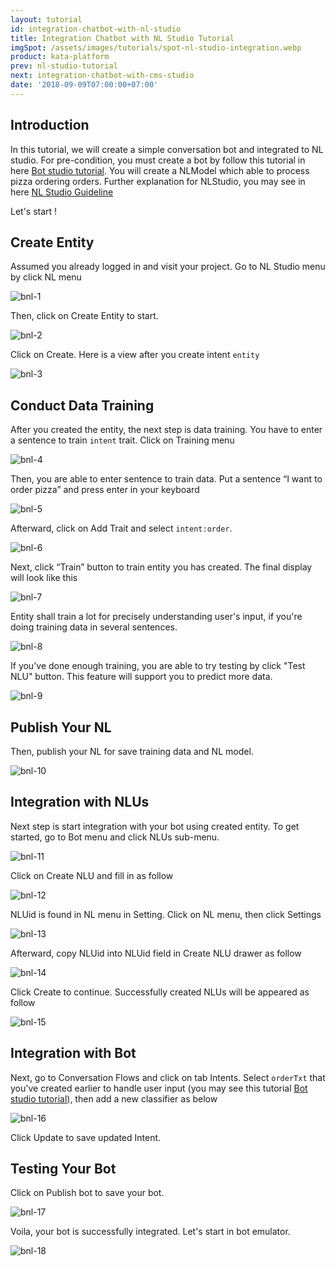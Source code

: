 ```yaml
---
layout: tutorial
id: integration-chatbot-with-nl-studio
title: Integration Chatbot with NL Studio Tutorial
imgSpot: /assets/images/tutorials/spot-nl-studio-integration.webp
product: kata-platform
prev: nl-studio-tutorial
next: integration-chatbot-with-cms-studio
date: '2018-09-09T07:00:00+07:00'
---
```


## Introduction

In this tutorial, we will create a simple conversation bot and integrated to NL studio. For pre-condition, you must create a bot by follow this tutorial in here [Bot studio tutorial](/tutorials/bot-studio). You will create a NLModel which able to process pizza ordering orders. Further explanation for NLStudio, you may see in here [NL Studio Guideline](/tutorials/nl-studio)

Let's start !

## Create Entity

Assumed you already logged in and visit your project. Go to NL Studio menu by click NL menu

![bnl-1](/assets/images/tutorials/bot-nl/bnl-1.webp)

Then, click on Create Entity to start.

![bnl-2](/assets/images/tutorials/bot-nl/bnl-2.webp)

Click on Create. Here is a view after you create intent `entity`

![bnl-3](/assets/images/tutorials/bot-nl/bnl-3.webp)

## Conduct Data Training

After you created the entity, the next step is data training. You have to enter a sentence to train `intent` trait. Click on Training menu

![bnl-4](/assets/images/tutorials/bot-nl/bnl-4.webp)

Then, you are able to enter sentence to train data. Put a sentence “I want to order pizza” and press enter in your keyboard

![bnl-5](/assets/images/tutorials/bot-nl/bnl-5.webp)

Afterward, click on Add Trait and select `intent:order`.

![bnl-6](/assets/images/tutorials/bot-nl/bnl-6.webp)

Next, click “Train” button to train entity you has created. The final display will look like this

![bnl-7](/assets/images/tutorials/bot-nl/bnl-7.webp)

Entity shall train a lot for precisely understanding user's input, if you're doing training data in several sentences.

![bnl-8](/assets/images/tutorials/bot-nl/bnl-8.webp)

If you've done enough training, you are able to try testing by click "Test NLU" button. This feature will support you to predict more data.

![bnl-9](/assets/images/tutorials/bot-nl/bnl-9.webp)

## Publish Your NL

Then, publish your NL for save training data and NL model.

![bnl-10](/assets/images/tutorials/bot-nl/bnl-10.webp)

## Integration with NLUs

Next step is start integration with your bot using created entity. To get started, go to Bot menu and click NLUs sub-menu.

![bnl-11](/assets/images/tutorials/bot-nl/bnl-11.webp)

Click on Create NLU and fill in as follow

![bnl-12](/assets/images/tutorials/bot-nl/bnl-12.webp)

NLUid is found in NL menu in Setting. Click on NL menu, then click Settings

![bnl-13](/assets/images/tutorials/bot-nl/bnl-13.webp)

Afterward, copy NLUid into NLUid field in Create NLU drawer as follow

![bnl-14](/assets/images/tutorials/bot-nl/bnl-14.webp)

Click Create to continue. Successfully created NLUs will be appeared as follow

![bnl-15](/assets/images/tutorials/bot-nl/bnl-15.webp)

## Integration with Bot

Next, go to Conversation Flows and click on tab Intents. Select `orderTxt` that you've created earlier to handle user input (you may see this tutorial [Bot studio tutorial](/tutorials/bot-studio/)), then add a new classifier as below

![bnl-16](/assets/images/tutorials/bot-nl/bnl-16.webp)

Click Update to save updated Intent.

## Testing Your Bot

Click on Publish bot to save your bot.

![bnl-17](/assets/images/tutorials/bot-nl/bnl-17.webp)

Voila, your bot is successfully integrated. Let's start in bot emulator.

![bnl-18](/assets/images/tutorials/bot-nl/bnl-18.webp)
